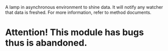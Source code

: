 A lamp in asynchronous environment to shine data. It will notify any watcher that data is freshed. For more information,
refer to method documents.

# Attention! This module has bugs thus is abandoned.
